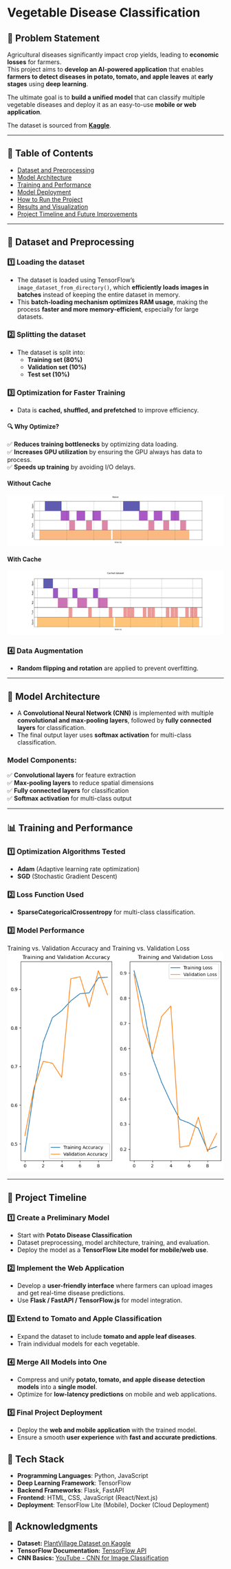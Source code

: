 #  **Vegetable Disease Classification** 

## 📌 **Problem Statement**  
Agricultural diseases significantly impact crop yields, leading to **economic losses** for farmers.  
This project aims to **develop an AI-powered application** that enables **farmers to detect diseases in potato, tomato, and apple leaves** at **early stages** using **deep learning**.  

The ultimate goal is to **build a unified model** that can classify multiple vegetable diseases and deploy it as an easy-to-use **mobile or web application**.  

The dataset is sourced from **[Kaggle](https://www.kaggle.com/arjuntejaswi/plant-village)**.  

---

## 📌 **Table of Contents**  
- [Dataset and Preprocessing](#dataset-and-preprocessing)  
- [Model Architecture](#model-architecture)  
- [Training and Performance](#training-and-performance)  
- [Model Deployment](#model-deployment)  
- [How to Run the Project](#how-to-run-the-project)  
- [Results and Visualization](#results-and-visualization)  
- [Project Timeline and Future Improvements](#project-timeline)  

---

## 📂 **Dataset and Preprocessing**  

### 1️⃣ **Loading the dataset**  
- The dataset is loaded using TensorFlow’s `image_dataset_from_directory()`, which **efficiently loads images in batches** instead of keeping the entire dataset in memory.  
- This **batch-loading mechanism optimizes RAM usage**, making the process **faster and more memory-efficient**, especially for large datasets.  

### 2️⃣ **Splitting the dataset**  
- The dataset is split into:  
  - **Training set (80%)**  
  - **Validation set (10%)**  
  - **Test set (10%)**  

### 3️⃣ **Optimization for Faster Training**  
- Data is **cached, shuffled, and prefetched** to improve efficiency.  

#### 🔍 **Why Optimize?**  
✅ **Reduces training bottlenecks** by optimizing data loading.  
✅ **Increases GPU utilization** by ensuring the GPU always has data to process.  
✅ **Speeds up training** by avoiding I/O delays.  

#### Without Cache 
![Alt Text](withOp.svg)
#### With Cache 
![Alt Text](cached_dataset.svg)
### 4️⃣ **Data Augmentation**  
- **Random flipping and rotation** are applied to prevent overfitting.  

---

## 🧠 **Model Architecture**  

- A **Convolutional Neural Network (CNN)** is implemented with multiple **convolutional and max-pooling layers**, followed by **fully connected layers** for classification.  
- The final output layer uses **softmax activation** for multi-class classification.  

### **Model Components:**  
✅ **Convolutional layers** for feature extraction  
✅ **Max-pooling layers** to reduce spatial dimensions  
✅ **Fully connected layers** for classification  
✅ **Softmax activation** for multi-class output  

---

## 📊 **Training and Performance**  

### 1️⃣ **Optimization Algorithms Tested**  
- **Adam** (Adaptive learning rate optimization)  
- **SGD** (Stochastic Gradient Descent)  

### 2️⃣ **Loss Function Used**  
- **SparseCategoricalCrossentropy** for multi-class classification.  

### 3️⃣ **Model Performance**  
Training vs. Validation Accuracy and Training vs. Validation Loss  
![Alt Text](output.png)

---

## 📅 **Project Timeline**  

### 1️⃣ **Create a Preliminary Model**  
- Start with **Potato Disease Classification**  
- Dataset preprocessing, model architecture, training, and evaluation.  
- Deploy the model as a **TensorFlow Lite model for mobile/web use**.  

### 2️⃣ **Implement the Web Application**  
- Develop a **user-friendly interface** where farmers can upload images and get real-time disease predictions.  
- Use **Flask / FastAPI / TensorFlow.js** for model integration.  

### 3️⃣ **Extend to Tomato and Apple Classification**  
- Expand the dataset to include **tomato and apple leaf diseases**.  
- Train individual models for each vegetable.  

### 4️⃣ **Merge All Models into One**  
- Compress and unify **potato, tomato, and apple disease detection models** into a **single model**.  
- Optimize for **low-latency predictions** on mobile and web applications.  

### 5️⃣ **Final Project Deployment**  
- Deploy the **web and mobile application** with the trained model.  
- Ensure a smooth **user experience** with **fast and accurate predictions**.  



## 🚀 **Tech Stack**  


 - **Programming Languages**: Python, JavaScript
 - **Deep Learning Framework**: TensorFlow 
 - **Backend Frameworks**: Flask, FastAPI 
 - **Frontend**: HTML, CSS, JavaScript (React/Next.js) 
 - **Deployment**: TensorFlow Lite (Mobile), Docker (Cloud Deployment) 


## 📢 **Acknowledgments**  
- **Dataset:** [PlantVillage Dataset on Kaggle](https://www.kaggle.com/arjuntejaswi/plant-village)  
- **TensorFlow Documentation:** [TensorFlow API](https://www.tensorflow.org/api_docs/python/tf/keras)  
- **CNN Basics:** [YouTube - CNN for Image Classification](https://www.youtube.com/watch?v=zfiSAzpy9NM)  
